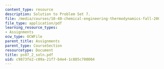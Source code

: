```yaml
---
content_type: resource
description: Solution to Problem Set 7.
file: /media/courses/10-40-chemical-engineering-thermodynamics-fall-2003/c9873fe2c09a21f7b4e41c885c700004_ps07_2_soln.pdf
file_type: application/pdf
learning_resource_types:
- Assignments
ocw_type: OCWFile
parent_title: Assignments
parent_type: CourseSection
resourcetype: Document
title: ps07_2_soln.pdf
uid: c9873fe2-c09a-21f7-b4e4-1c885c700004
---
```

